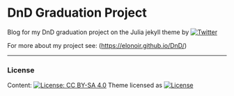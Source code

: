 # DnD Graduation Project

Blog for my DnD graduation project on the Julia jekyll theme by [![Twitter](https://img.shields.io/badge/kuoa-<3-66BAB7.svg)](https://github.com/kuoa)

For more about my project see: (https://elonoir.github.io/DnD/)

---------------------------
### License 
Content: [![License: CC BY-SA 4.0](https://img.shields.io/badge/License-CC%20BY--SA%204.0-lightgrey.svg)](https://creativecommons.org/licenses/by-sa/4.0/)
Theme licensed as [![License](https://img.shields.io/npm/l/express.svg)](https://github.com/kuoa/julia/blob/master/LICENSE)
